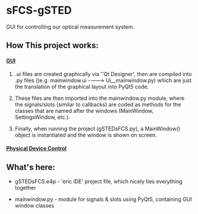 # sFCS-gSTED

GUI for controlling our optical measurement system.

## How This project works:

#### <u>GUI</u>

1. .ui files are created graphically via ''Qt Designer', then are compiled into .py files ()e.g. mainwindow.ui ----> Ui__mainwindow.py) which are just the translation of the graphical layout into PyQt5 code.

2. These files are then imported into the mainwindow.py module, where the signals/slots (similar to callbacks) are coded as methods for the classes that are named after the windows (MainWindow, SettingsWindow, etc.).

3. Finally, when running the project (gSTEDsFCS.py), a MainWindow() object is instantiated and the window is shown on screen.

#### <u>Physical Device Control</u>

## What's here:

- gSTEDsFCS.e4p - 'eric IDE' project file, which nicely ties everything together

- mainwindow.py - module for signals & slots using PyQt5, containing GUI window classes
